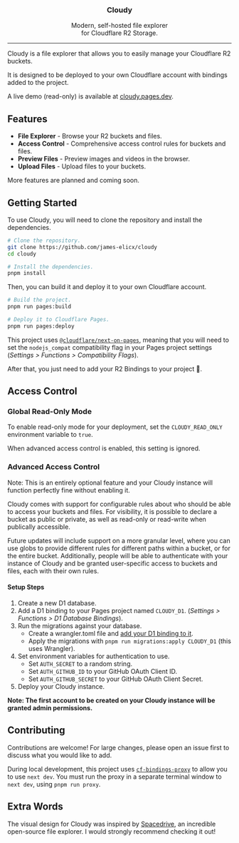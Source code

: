 <p align="center">
  <h3 align="center">Cloudy</h3>

  <p align="center">
    Modern, self-hosted file explorer
    <br />
    for Cloudflare R2 Storage.
  </p>
</p>

---

Cloudy is a file explorer that allows you to easily manage your Cloudflare R2 buckets.

It is designed to be deployed to your own Cloudflare account with bindings added to the project.

A live demo (read-only) is available at [cloudy.pages.dev](https://cloudy.pages.dev/bucket/cloudy-demo).

## Features

- **File Explorer** - Browse your R2 buckets and files.
- **Access Control** - Comprehensive access control rules for buckets and files.
- **Preview Files** - Preview images and videos in the browser.
- **Upload Files** - Upload files to your buckets.

More features are planned and coming soon.

## Getting Started

To use Cloudy, you will need to clone the repository and install the dependencies.

```sh
# Clone the repository.
git clone https://github.com/james-elicx/cloudy
cd cloudy

# Install the dependencies.
pnpm install
```

Then, you can build it and deploy it to your own Cloudflare account.

```sh
# Build the project.
pnpm run pages:build

# Deploy it to Cloudflare Pages.
pnpm run pages:deploy
```

This project uses [`@cloudflare/next-on-pages`](https://github.com/cloudflare/next-on-pages), meaning that you will need to set the `nodejs_compat` compatibility flag in your Pages project settings (_Settings > Functions > Compatibility Flags_).

After that, you just need to add your R2 Bindings to your project 🙂.

## Access Control

### Global Read-Only Mode

To enable read-only mode for your deployment, set the `CLOUDY_READ_ONLY` environment variable to `true`.

When advanced access control is enabled, this setting is ignored.

### Advanced Access Control

Note: This is an entirely optional feature and your Cloudy instance will function perfectly fine without enabling it.

Cloudy comes with support for configurable rules about who should be able to access your buckets and files. For visibility, it is possible to declare a bucket as public or private, as well as read-only or read-write when publically accessible.

Future updates will include support on a more granular level, where you can use globs to provide different rules for different paths within a bucket, or for the entire bucket. Additionally, people will be able to authenticate with your instance of Cloudy and be granted user-specific access to buckets and files, each with their own rules.

#### Setup Steps

1. Create a new D1 database.
2. Add a D1 binding to your Pages project named `CLOUDY_D1`. (_Settings > Functions > D1 Database Bindings_).
3. Run the migrations against your database.
   - Create a wrangler.toml file and [add your D1 binding to it](https://developers.cloudflare.com/workers/wrangler/configuration/#d1-databases).
   - Apply the migrations with `pnpm run migrations:apply CLOUDY_D1` (this uses Wrangler).
4. Set environment variables for authentication to use.
   - Set `AUTH_SECRET` to a random string.
   - Set `AUTH_GITHUB_ID` to your GitHub OAuth Client ID.
   - Set `AUTH_GITHUB_SECRET` to your GitHub OAuth Client Secret.
5. Deploy your Cloudy instance.

**Note: The first account to be created on your Cloudy instance will be granted admin permissions.**

## Contributing

Contributions are welcome! For large changes, please open an issue first to discuss what you would like to add.

During local development, this project uses [`cf-bindings-proxy`](https://github.com/james-elicx/cf-bindings-proxy) to allow you to use `next dev`. You must run the proxy in a separate terminal window to `next dev`, using `pnpm run proxy`.

## Extra Words

The visual design for Cloudy was inspired by [Spacedrive](https://github.com/spacedriveapp/spacedrive), an incredible open-source file explorer. I would strongly recommend checking it out!
